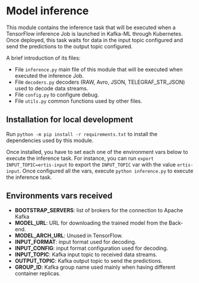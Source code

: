 # Model inference

This module contains the inference task that will be executed when a TensorFlow inference Job is launched in Kafka-ML through Kubernetes. Once deployed, this task waits for data in the input topic configured and send the predictions to the output topic configured.

A brief introduction of its files:
- File `inference.py` main file of this module that will be executed when executed the inference Job.
- File `decoders.py` decoders (RAW, Avro, JSON, TELEGRAF_STR_JSON) used to decode data streams.
- File `config.py` to configure debug.
- File `utils.py` common functions used by other files.

## Installation for local development
Run `python -m pip install -r requirements.txt` to install the dependencies used by this module. 

Once installed, you have to set each one of the environment vars below to execute the inference task. For instance, you can run `export INPUT_TOPIC=ertis-input` to export the `INPUT_TOPIC` var with the value `ertis-input`. Once configured all the vars, execute `python inference.py` to execute the inference task.

## Environments vars received

- **BOOTSTRAP_SERVERS**: list of brokers for the connection to Apache Kafka
- **MODEL_URL**: URL for downloading the trained model from the Back-end.
- **MODEL_ARCH_URL**: Unused in TensorFlow.
- **INPUT_FORMAT**: input format used for decoding.
- **INPUT_CONFIG**: input format configuration used for decoding.
- **INPUT_TOPIC**: Kafka input topic to received data streams.
- **OUTPUT_TOPIC**: Kafka output topic to send the predictions.
- **GROUP_ID**: Kafka group name used mainly when having different container replicas.
